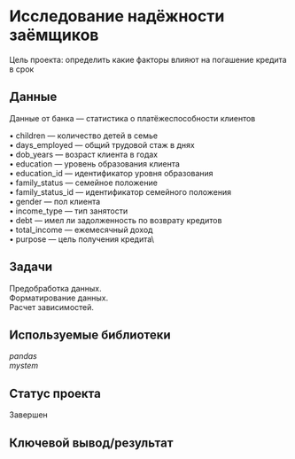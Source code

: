 # Исследование надёжности заёмщиков
Цель проекта: определить какие факторы влияют на погашение кредита в срок

## Данные
Данные от банка — статистика о платёжеспособности клиентов

•	children — количество детей в семье\
•	days_employed — общий трудовой стаж в днях\
•	dob_years — возраст клиента в годах\
•	education — уровень образования клиента\
•	education_id — идентификатор уровня образования\
•	family_status — семейное положение\
•	family_status_id — идентификатор семейного положения\
•	gender — пол клиента\
•	income_type — тип занятости\
•	debt — имел ли задолженность по возврату кредитов\
•	total_income — ежемесячный доход\
•	purpose — цель получения кредита\


## Задачи
Предобработка данных.\
Форматирование данных.\
Расчет зависимостей.


## Используемые библиотеки
*pandas*  
*mystem*

## Статус проекта
Завершен

## Ключевой вывод/результат
